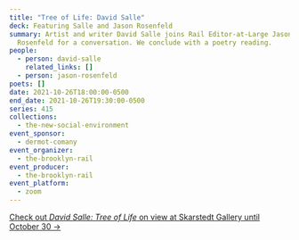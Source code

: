```yaml
---
title: "Tree of Life: David Salle"
deck: Featuring Salle and Jason Rosenfeld
summary: Artist and writer David Salle joins Rail Editor-at-Large Jason
  Rosenfeld for a conversation. We conclude with a poetry reading.
people:
  - person: david-salle
    related_links: []
  - person: jason-rosenfeld
poets: []
date: 2021-10-26T18:00:00-0500
end_date: 2021-10-26T19:30:00-0500
series: 415
collections:
  - the-new-social-environment
event_sponsor:
  - dermot-comany
event_organizer:
  - the-brooklyn-rail
event_producer:
  - the-brooklyn-rail
event_platform:
  - zoom
---
```

[Check out *David Salle: Tree of Life* on view at Skarstedt Gallery until October 30 →](https://www.skarstedt.com/exhibitions/david-salle-tree-of-life)